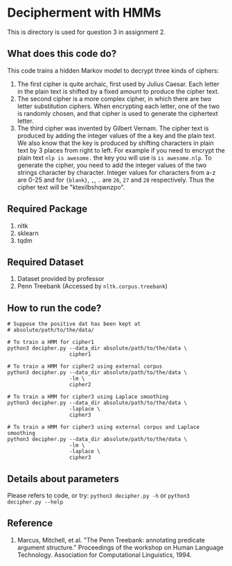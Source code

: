 # Decipherment with HMMs
This is directory is used for question 3 in assignment 2.

## What does this code do?
This code trains a hidden Markov model to decrypt three kinds of ciphers:
1. The first cipher is quite archaic, first used by Julius Caesar. Each letter in the plain text is shifted
by a fixed amount to produce the cipher text.
2. The second cipher is a more complex cipher, in which there are two letter substitution ciphers. When
encrypting each letter, one of the two is randomly chosen, and that cipher is used to generate the
ciphertext letter.
3. The third cipher was invented by Gilbert Vernam. The cipher text is produced by adding the
integer values of the a key and the plain text. We also know that the key is produced by shifting
characters in plain text by 3 places from right to left. For example if you need to encrypt the
plain text `nlp is awesome.` the key you will use is `is awesome.nlp`. To generate the cipher,
you need to add the integer values of the two strings character by character. Integer values for
characters from a-z are 0-25 and for `{blank}`, `,`, `.` are `26`, `27` and `28` respectively. Thus the cipher
text will be "ktexilbshqwnzpo".

## Required Package
1. nltk
2. sklearn
3. tqdm

## Required Dataset
1. Dataset provided by professor
2. Penn Treebank (Accessed by `nltk.corpus.treebank`)

## How to run the code?  
~~~~
# Suppose the positive dat has been kept at 
# absolute/path/to/the/data/

# To train a HMM for cipher1
python3 decipher.py --data_dir absolute/path/to/the/data \
                    cipher1

# To train a HMM for cipher2 using external corpus
python3 decipher.py --data_dir absolute/path/to/the/data \
                    -lm \
                    cipher2
                    
# To train a HMM for cipher3 using Laplace smoothing
python3 decipher.py --data_dir absolute/path/to/the/data \
                    -laplace \
                    cipher3
                    
# To train a HMM for cipher3 using external corpus and Laplace smoothing
python3 decipher.py --data_dir absolute/path/to/the/data \
                    -lm \
                    -laplace \
                    cipher3
~~~~

## Details about parameters  
Please refers to code, or try:
`python3 decipher.py -h` or `python3 decipher.py --help`

## Reference
1. Marcus, Mitchell, et al. "The Penn Treebank: annotating predicate argument structure." Proceedings of the workshop on Human Language Technology. Association for Computational Linguistics, 1994.
